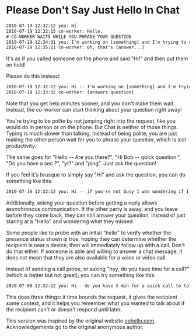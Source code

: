 <!--
.. title: The no hello policy
.. slug: the-no-hello-policy
.. date: 2020-07-30 09:07:23 UTC+02:00
.. tags:
.. category:
.. link:
.. description: The no hello policy is a way to stop wasting time with good manners when having a specific question.
.. type: text
.. medium: yes
.. devto: yes
.. previewimage: /images/nohello.png
-->

# Please Don't Say Just Hello In Chat

``` txt
2010-07-19 12:32:12 you: Hi
2010-07-19 12:32:15 co-worker: Hello.
# CO-WORKER WAITS WHILE YOU PHRASE YOUR QUESTION
2010-07-19 12:34:01 you: I'm working on [something] and I'm trying to do [etc...]
2010-07-19 12:35:21 co-worker: Oh, that's [answer...]
```

It's as if you called someone on the phone and said "Hi!" and then put them on
hold!

Please do this instead:

``` txt
2010-07-19 12:32:12 you: Hi -- I'm working on [something] and I'm trying to do [etc...]
2010-07-19 12:33:32 co-worker: [answers question]
```
<!-- TEASER_END -->
Note that you get help minutes sooner, and you don't make them wait. Instead,
the co-worker can start thinking about your question right away!

You're trying to be polite by not jumping right into the request, like you
would do in person or on the phone. But Chat is neither of those things. Typing
is much slower than talking. Instead of being polite, you are just making the
other person wait for you to phrase your question, which is lost productivity.

The same goes for "Hello -- Are you there?", "Hi Bob -- quick question.", "Do
you have a sec ?", "yt?" and "ping". Just ask the question!

If you feel it's brusque to simply say "Hi" and ask the question, you can do
something like this:

``` txt
2010-07-19 12:32:12 you: Hi -- if you're not busy I was wondering if I could ask a question. I'm working on [something] and I'm trying to do [etc...]
```

Additionally, asking your question before getting a reply allows asynchronous
communication. If the other party is away, and you leave before they come back,
they can still answer your question, instead of just staring at a "Hello" and
wondering what they missed.

Some people like to probe with an initial "hello" to verify whether the presence
status shown is true, hoping they can determine whether the recipient is near a device,
then will immediately follow up with a call. Don't do that either.
If someone is able and willing to answer a chat message, it does not mean that they are also available for
a voice or video call.

Instead of sending a call probe, or asking "hey, do you have time for a call?"
(which is better but not great), you can try something like this:

``` txt
2020-07-08 12:32:12 you: Hi - do you have X min for a quick call to talk about XYZ? [etc...]
```

This does three things: it time bounds the request, it gives the recipient some context, and
it helps you remember what you wanted to talk about if the recipient can't or doesn't respond
until later.

This version was inspired by the original website [nohello.com](http://www.nohello.com/).
Acknowledgements go to the original anonymous author.
